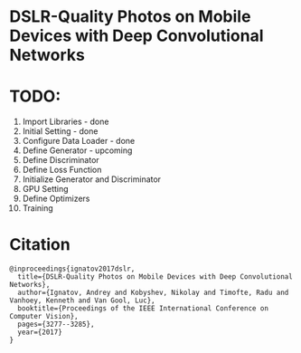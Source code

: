 # DSLR-Quality Photos on Mobile Devices with Deep Convolutional Networks

# TODO:
1. Import Libraries       - done
2. Initial Setting        - done
3. Configure Data Loader  - done
4. Define Generator       - upcoming
5. Define Discriminator
6. Define Loss Function
7. Initialize Generator and Discriminator
8. GPU Setting
9. Define Optimizers
10. Training 

# Citation
```
@inproceedings{ignatov2017dslr,
  title={DSLR-Quality Photos on Mobile Devices with Deep Convolutional Networks},
  author={Ignatov, Andrey and Kobyshev, Nikolay and Timofte, Radu and Vanhoey, Kenneth and Van Gool, Luc},
  booktitle={Proceedings of the IEEE International Conference on Computer Vision},
  pages={3277--3285},
  year={2017}
}
```
